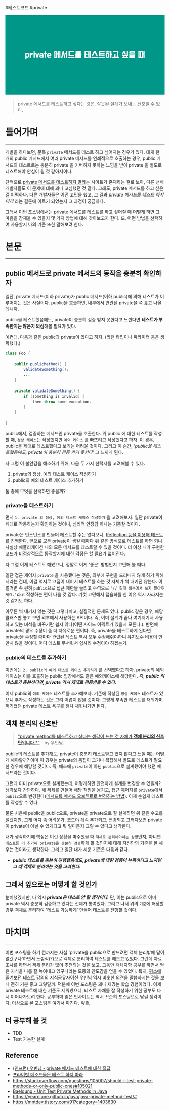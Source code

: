 
#테스트코드 #private


![](attachments/private_메서드를_테스트하고_싶을_때.png)


> private 메서드를 테스트하고 싶다는 것은, 잘못된 설계가 보내는 신호일 수 있다.


# 들어가며
---

개발을 하다보면, 문득 `private` 메서드를 테스트 하고 싶어지는 경우가 있다. 대개 한 개의 public 메서드에서 여러 private 메서드를 연쇄적으로 호출하는 경우, public 메서드의 테스트로는 충분히 private 을 커버하지 못하는 느낌을 받아 private 을 별도로 테스트해야 안심이 될 것 같아서이다.

단적으로 [private 메서드를 테스트하지 말라](https://shoulditestprivatemethods.com/)는 사이트가 존재하는 걸로 보아, 다른 선배 개발자들도 이 문제에 대해 꽤나 고심했던 것 같다. 그래도, private 메서드를 하고 싶은 걸 어떡하나. 다른 개발자들은 어떤 고민을 했고, 그 결과 *private 메서드를 테스트 하지 마라* 라는 결론에 이르기 되었는지 그 과정이 궁금하다.

그래서 이번 포스팅에서는 private 메서드를 테스트를 하고 싶어질 때 어떻게 하면 그 마음을 잠재울 수 있을지 몇 가지 방법에 대해 찾아보고자 한다. 또, 어떤 방법을 선택하여 사용할지 나의 기준 또한 말해보려 한다.



# 본문 
---

## public 메서드로 private 메서드의 동작을 충분히 확인하자


일단, private 메서드(이하 private)가  public 메서드(이하 public)에 의해 테스트가 이루어지는 것은 사실이다. public을 호출하면, 내부에서 연관된 private을 쓱 훑고 나올테니까. 

public을 테스트했음에도, private이 충분히 검증 받지 못한다고 느낀다면 **테스트가 부족한지는 않은지 의심**해볼 필요가 있다.

예컨대, 다음과 같은 public과 private이 있다고 하자. (리턴 타입이나 파라미터 등은 생략했다.)

```java
class Foo {

	public publicMethod() {
		validateSomething();
		...
	}

	private validateSomething() {
		if (something is invalid) {
			then throw some exception.
		}
	}
	
}
```

public에서, 검증하는 메서드인 private을 호출한다. 위 public 에 대한 테스트를 작성할 때, `정상 케이스`는 작성했지만 `예외 케이스` 를 빠뜨리고 작성했다고 하자. 이 경우, public을 제대로 테스트했다고 보기는 어려울 것이다. 그리고 이 순간, *'public을 테스트했음에도, private이 충분히 검증 받지 못한다'* 고 느끼게 된다.

자 그럼 이 불안감을 해소하기 위해, 다음 두 가지 선택지를 고려해볼 수 있다.

1. private의 정상, 예외 테스트 케이스 작성하기
2. public의 예외 테스트 케이스 추가하기

둘 중에 무엇을 선택하면 좋을까?


### private을 테스트하기

먼저 `1. private 의 정상, 예외 테스트 케이스 작성하기` 을 고려해보자. 일단 private이 제대로 작동하는지 확인하는 것이니, 심리적 안정감 하나는 기똥찰 것이다. 

private은 인스턴스를 만들어 테스트할 수는 없다보니, [Reflection 등을 이용해 테스트를 진행한다.](https://www.baeldung.com/java-unit-test-private-methods#how-to-test-private-methods-in-java)
앞으로 모든 private이 생길 때마다 위 같은 방식으로 테스트를 하면 되니 사실상 애플리케이션 내의 모든 메서드를 테스트할 수 있을 것이다. 더 이상 내가 구현한 코드가 비정상적으로 동작할지에 대한 걱정은 할 필요가 없어진다.

자 그럼 이제 테스트도 해봤으니, 정말로 이게 '좋은' 방법인지 고민해 볼 때다.

일단 접근 제어자 `private` 을 사용했다는 것은, 외부에 구현을 드러내지 않게 하기 위해서라는 건데, 이걸 억지로 끄집어 내어서 테스트를 하는 것 자체가 썩 내키진 않는다. 이럴거면 속 편히 `public`으로 접근 제한을 늘리고 주석으로 `'// 절대 외부에서 쓰지 말아주세요.'`라고 작성하는 편이 나을 것 같다. 기껏 고민해서 캡슐화를 한 이유 역시 사라지는 것 같기도 하다.

아무튼 썩 내키지 않는 것은 그렇다치고, 실질적인 문제도 있다. 
public 같은 경우, 해당 클래스만 놓고 보면 외부에서 사용하는 API이다. 즉, 이미 설계가 끝나 여기저기서 사용하고 있는 녀석을 바꾸기란 쉽지 않다(어떤 사이드 이펙트가 있을지 모른다.). 반면에 private의 경우 수정이 좀 더 자유로운 편이다. 즉, private을 테스트하게 된다면 private을 수정할 때마다 관련된 테스트 역시 모두 수정해줘야하니 유지보수 비용이 만만치 않을 것이다. 어디 테스트 무서워서 쉽사리 수정이야 하겠는가.


### public의 테스트를 추가하기

이번에는 `2. public의 예외 테스트 케이스 추가하기` 를 선택했다고 하자. private의 예외케이스는 이를 호출하는 public 입장에서도 같은 예외케이스에 해당한다. 즉, ***public 의 테스트가 충분하다면, private 역시 제대로 검증받을 수 있다.*** 

이제 public의 `예외 케이스` 테스트를 추가해보자. 기존에 작성된 `정상 케이스` 테스트가 있으니 추가로 작성하는 것은 그리 어렵지 않을 것이다. 그렇게 부족한 테스트를 채워가며 허기졌던 private 테스트 욕구를 점차 채워나가면 된다.



## 객체 분리의 신호탄

> ["private method를 테스트하고 싶다는 생각이 드는 것 자체가 **객체 분리의 신호탄**입니다.*"](https://www.inflearn.com/questions/1050402) - by 우빈님.

public의 테스트를 추가해도, private이 충분히 테스트받고 있지 않다고 느낄 때는 어떻게 해야할까? 아마 이 경우는 private의 몸집이 크거나 복잡해서 별도로 테스트가 필요한 경우에 해당할 것이다. 즉, 애초에 `private`이 아닌 `public`으로 설계했어야 했던 메서드라는 것이다. 

그런데 이미 private으로 설계했는데, 어떻게하면 안전하게 설계를 변경할 수 있을까?
생각보다 간단하다. 새 객체를 만들어 해당 책임을 옮기고, 접근 제어자를 `private`에서 `public`으로 변경한다([메서드를 메서드 오브젝트로 변경하는 방법](https://refactoring.com/catalog/replaceFunctionWithCommand.html)). 이제 손쉽게 테스트를 작성할 수 있다.

물론 처음에 public을 public으로, private을 private으로 잘 설계하면 위 같은 수고를 덜겠지만, 그게 어디 좀 어려운가. 코드야 계속 추가되고, 변경되고 그러다보면 private이 private이 아닐 수 있게되고 뭐 얼마든지 그럴 수 있다고 생각한다. 

내가 생각하기에 핵심은 이런 상황을 마주했을 때 `객체로 분리해야하는 상황`인지, 아니면 `테스트를 더 추가해 private을 충분히 검증`하게 할 것인지에 대해 자신만의 기준을 잘 세우는 것이라고 생각한다. 그리고 일단 내가 세운 기준은 다음과 같다.

- ***public 테스트를 충분히 진행했음에도, private에 대한 검증이 부족하다고 느끼면 그 때 객체로 분리하는 것을 고려한다.***



## 그래서 앞으로는 어떻게 할 것인가

눈치챘겠지만, 나 역시 ***private은 테스트 안 할 생각이다.*** 단, 이는 public으로 이미 private 역시 충분히 검증하고 있다는 전제가 놓여있다. 그리고 나서 위의 `기준`에 해당할 경우 객체로 분리하여 '테스트 가능하게' 만들어 테스트를 진행할 것이다.



# 마치며 
---

이번 포스팅을 하기 전까지는 사실 'private을 public으로 만드려면 객체 분리밖에 답이 없겠구나'하면서 느낌적(?)으로 객체로 분리하여 테스트를 해오고 있었다. 그런데 자료조사를 하면서 객체 분리가 많이 추천되는 것을 보고, 그동안 객체지향 공부를 하면서 얻은 지식을 나름 잘 녹여내고 있구나라는 모종의 안도감을 얻을 수 있었다. 특히, [평소에 즐겨보던 테스트 강의](https://inf.run/YLRXA)의 지식공유자이신 우빈님 역시 비슷한 의견을 말씀하시는 것을 보니 괜히 기분 좋고 그렇달까. 덕분에 이번 포스팅은 꽤나 재밌는 학습 경험이었다. 이제 private 테스트에 대한 기준도 세워봤으니, 테스트 자체를 잘 작성하기 위한 공부도 다시 이어나가보려 한다. 공부하며 얻은 인사이트는 역시 꾸준히 포스팅으로 남길 생각이다. 이상으로 본 포스팅은 여기서 마친다. *마침.*


## 더 공부해 볼 것 

- TDD
- Test 가능한 설계

## Reference

- [(인프런) 우빈님 - private 메서드 테스트에 대한 질답](https://www.inflearn.com/questions/1050402)
- [프라이빗 메소드들은 테스트 하지 마라](https://justinchronicles.net/ko/2014/07/14/dont-do-testing-private-methods/)
- https://stackoverflow.com/questions/105007/should-i-test-private-methods-or-only-public-ones#105021
- [Baeldung - Unit Test Private Methods in Java](https://www.baeldung.com/java-unit-test-private-methods#why-we-shouldnt-test-private-methods)
- https://yearnlune.github.io/java/java-private-method-test/#
- https://mntdev.tistory.com/91?category=1403630



